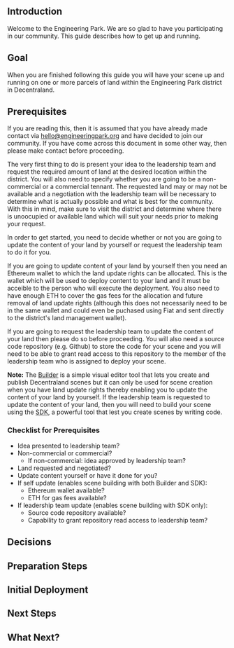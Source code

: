 ## Introduction
Welcome to the Engineering Park. We are so glad to have you participating in our community.
This guide describes how to get up and running.

## Goal
When you are finished following this guide you will have your scene up and running on one or more parcels of land within the Engineering Park district in Decentraland.

## Prerequisites
If you are reading this, then it is assumed that you have already made contact
via hello@engineeringpark.org and have decided to join our community. If you
have come across this document in some other way, then please make contact
before proceeding.

The very first thing to do is present your idea to the leadership team and
request the required amount of land at the desired location within the district.
You will also need to specify whether you are going to be a non-commercial or a
commercial tennant. The requested land may or may not be available and a
negotiation with the leadership team will be necessary to determine what is
actually possible and what is best for the community. With this in mind, make
sure to visit the district and determine where there is unoocupied or available
land which will suit your needs prior to making your request.

In order to get started, you need to decide whether or not you are going to
update the content of your land by yourself or request the leadership team to do
it for you.

If you are going to update content of your land by yourself then you need an
Ethereum wallet to which the land update rights can be allocated. This is the
wallet which will be used to deploy content to your land and it must be acceible
to the person who will execute the deployment. You also need to have enough ETH
to cover the gas fees for the allocation and future removal of land update
rights (although this does not necessarily need to be in the same wallet and
could even be puchased using Fiat and sent directly to the district's land
management wallet).

If you are going to request the leadership team to update the content of your
land then please do so before proceeding. You will also need a source code
repository (e.g. Github) to store the code for your scene and you will need to
be able to grant read access to this repository to the member of the leadership
team who is assigned to deploy your scene.

**Note:** The [Builder](https://docs.decentraland.org/builder/builder-101/) is a
simple visual editor tool that lets you create and publish Decentraland scenes
but it can only be used for scene creation when you have land update rights
thereby enabling you to update the content of your land by yourself. If the
leadership team is requested to update the content of your land, then you will
need to build your scene using the
[SDK](https://docs.decentraland.org/development-guide/SDK-101/), a powerful tool
that lest you create scenes by writing code.

### Checklist for Prerequisites

- Idea presented to leadership team?
- Non-commercial or commercial?
  - If non-commercial: idea approved by leadership team?
- Land requested and negotiated?
- Update content yourself or have it done for you?
- If self update (enables scene building with both Builder and SDK):
  - Ethereum wallet available?
  - ETH for gas fees available?
- If leadership team update (enables scene building with SDK only):
  - Source code repository available?
  - Capability to grant repository read access to leadership team?

## Decisions

## Preparation Steps


## Initial Deployment

## Next Steps


## What Next?